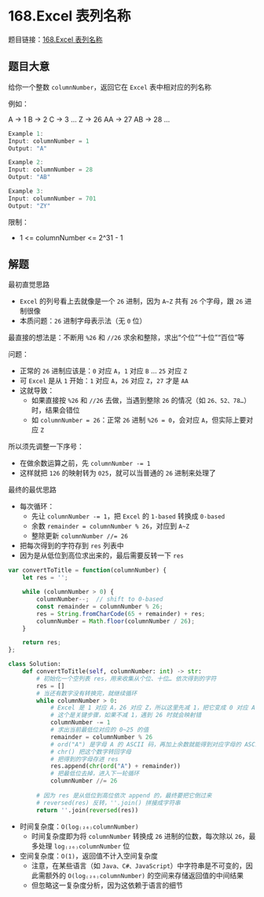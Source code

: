 # 168.Excel 表列名称

题目链接：[168.Excel 表列名称](https://leetcode.cn/problems/excel-sheet-column-title/)

## 题目大意

给你一个整数 `columnNumber`，返回它在 `Excel` 表中相对应的列名称

例如：

A -> 1
B -> 2
C -> 3
...
Z -> 26
AA -> 27
AB -> 28 
...

```js
Example 1:
Input: columnNumber = 1
Output: "A"

Example 2:
Input: columnNumber = 28
Output: "AB"

Example 3:
Input: columnNumber = 701
Output: "ZY"
```

限制：
- 1 <= columnNumber <= 2^31 - 1

## 解题

最初直觉思路
- `Excel` 的列号看上去就像是一个 `26` 进制，因为 `A~Z` 共有 `26` 个字母，跟 `26` 进制很像
- 本质问题：`26` 进制字母表示法（无 `0` 位）

最直接的想法是：不断用 `%26` 和 `//26` 求余和整除，求出“个位”“十位”“百位”等

问题：
- 正常的 `26` 进制应该是：`0` 对应 `A`，`1` 对应 `B` … `25` 对应 `Z`
- 可 `Excel` 是从 `1` 开始：`1` 对应 `A`，`26` 对应 `Z`，`27` 才是 `AA`
- 这就导致：
  - 如果直接按 `%26` 和 `//26` 去做，当遇到整除 `26` 的情况（如 `26、52、78…`）时，结果会错位
  - 如 `columnNumber = 26`：正常 `26` 进制 `%26 = 0`，会对应 `A`，但实际上要对应 `Z`

所以须先调整一下序号：
- 在做余数运算之前，先 `columnNumber -= 1`
- 这样就把 `126` 的映射转为 `025`，就可以当普通的 `26` 进制来处理了

最终的最优思路
- 每次循环：
  - 先让 `columnNumber -= 1`，把 `Excel` 的 `1-based` 转换成 `0-based`
  - 余数 `remainder = columnNumber % 26`，对应到 `A~Z`
  - 整除更新 `columnNumber //= 26`
- 把每次得到的字符存到 `res` 列表中
- 因为是从低位到高位求出来的，最后需要反转一下 `res`

```js
var convertToTitle = function(columnNumber) {
    let res = '';

    while (columnNumber > 0) {
        columnNumber--;  // shift to 0-based
        const remainder = columnNumber % 26;
        res = String.fromCharCode(65 + remainder) + res;
        columnNumber = Math.floor(columnNumber / 26);
    }

    return res;
};
```
```python
class Solution:
    def convertToTitle(self, columnNumber: int) -> str:
        # 初始化一个空列表 res，用来收集从个位、十位… 依次得到的字符
        res = []
        # 当还有数字没有转换完，就继续循环
        while columnNumber > 0:
            # Excel 是 1 对应 A，26 对应 Z，所以这里先减 1，把它变成 0 对应 A，25 对应 Z
            # 这个是关键步骤，如果不减 1，遇到 26 时就会映射错
            columnNumber -= 1
            # 求出当前最低位对应的 0~25 的值
            remainder = columnNumber % 26
            # ord("A") 是字母 A 的 ASCII 码，再加上余数就能得到对应字母的 ASCII 码
            # chr() 把这个数字转回字母
            # 把得到的字母存进 res
            res.append(chr(ord("A") + remainder))
            # 把最低位去掉，进入下一轮循环
            columnNumber //= 26
        
        # 因为 res 是从低位到高位依次 append 的，最终要把它倒过来
        # reversed(res) 反转，''.join() 拼接成字符串
        return ''.join(reversed(res))
```

- 时间复杂度：`O(log₍₂₆₎columnNumber)`
  - 时间复杂度即为将 `columnNumber` 转换成 `26` 进制的位数，每次除以 `26`，最多处理 `log₍₂₆₎columnNumber` 位
- 空间复杂度：`O(1)`，返回值不计入空间复杂度
  - 注意，在某些语言（如 `Java、C#、JavaScript`）中字符串是不可变的，因此需额外的 `O(log₍₂₆₎columnNumber)` 的空间来存储返回值的中间结果
  - 但忽略这一复杂度分析，因为这依赖于语言的细节